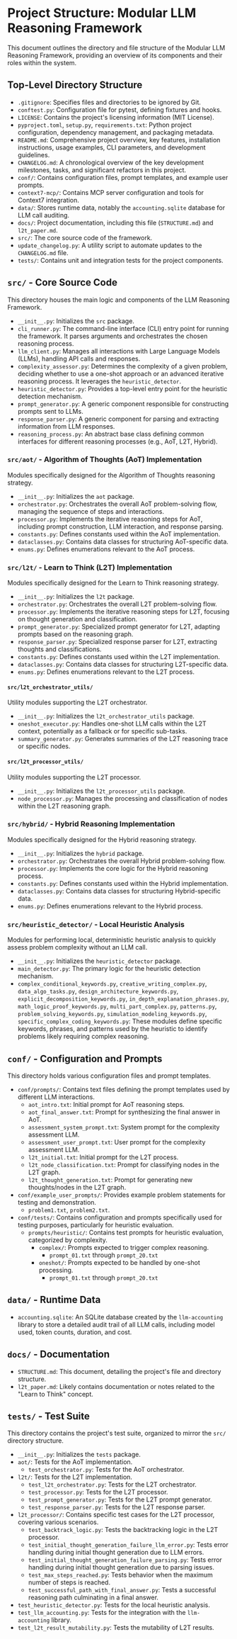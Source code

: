 # Project Structure: Modular LLM Reasoning Framework

This document outlines the directory and file structure of the Modular LLM Reasoning Framework, providing an overview of its components and their roles within the system.

## Top-Level Directory Structure

*   `.gitignore`: Specifies files and directories to be ignored by Git.
*   `conftest.py`: Configuration file for pytest, defining fixtures and hooks.
*   `LICENSE`: Contains the project's licensing information (MIT License).
*   `pyproject.toml`, `setup.py`, `requirements.txt`: Python project configuration, dependency management, and packaging metadata.
*   `README.md`: Comprehensive project overview, key features, installation instructions, usage examples, CLI parameters, and development guidelines.
*   `CHANGELOG.md`: A chronological overview of the key development milestones, tasks, and significant refactors in this project.
*   `conf/`: Contains configuration files, prompt templates, and example user prompts.
*   `context7-mcp/`: Contains MCP server configuration and tools for Context7 integration.
*   `data/`: Stores runtime data, notably the `accounting.sqlite` database for LLM call auditing.
*   `docs/`: Project documentation, including this file (`STRUCTURE.md`) and `l2t_paper.md`.
*   `src/`: The core source code of the framework.
*   `update_changelog.py`: A utility script to automate updates to the `CHANGELOG.md` file.
*   `tests/`: Contains unit and integration tests for the project components.

## `src/` - Core Source Code

This directory houses the main logic and components of the LLM Reasoning Framework.

*   `__init__.py`: Initializes the `src` package.
*   `cli_runner.py`: The command-line interface (CLI) entry point for running the framework. It parses arguments and orchestrates the chosen reasoning process.
*   `llm_client.py`: Manages all interactions with Large Language Models (LLMs), handling API calls and responses.
*   `complexity_assessor.py`: Determines the complexity of a given problem, deciding whether to use a one-shot approach or an advanced iterative reasoning process. It leverages the `heuristic_detector`.
*   `heuristic_detector.py`: Provides a top-level entry point for the heuristic detection mechanism.
*   `prompt_generator.py`: A generic component responsible for constructing prompts sent to LLMs.
*   `response_parser.py`: A generic component for parsing and extracting information from LLM responses.
*   `reasoning_process.py`: An abstract base class defining common interfaces for different reasoning processes (e.g., AoT, L2T, Hybrid).

### `src/aot/` - Algorithm of Thoughts (AoT) Implementation

Modules specifically designed for the Algorithm of Thoughts reasoning strategy.

*   `__init__.py`: Initializes the `aot` package.
*   `orchestrator.py`: Orchestrates the overall AoT problem-solving flow, managing the sequence of steps and interactions.
*   `processor.py`: Implements the iterative reasoning steps for AoT, including prompt construction, LLM interaction, and response parsing.
*   `constants.py`: Defines constants used within the AoT implementation.
*   `dataclasses.py`: Contains data classes for structuring AoT-specific data.
*   `enums.py`: Defines enumerations relevant to the AoT process.

### `src/l2t/` - Learn to Think (L2T) Implementation

Modules specifically designed for the Learn to Think reasoning strategy.

*   `__init__.py`: Initializes the `l2t` package.
*   `orchestrator.py`: Orchestrates the overall L2T problem-solving flow.
*   `processor.py`: Implements the iterative reasoning steps for L2T, focusing on thought generation and classification.
*   `prompt_generator.py`: Specialized prompt generator for L2T, adapting prompts based on the reasoning graph.
*   `response_parser.py`: Specialized response parser for L2T, extracting thoughts and classifications.
*   `constants.py`: Defines constants used within the L2T implementation.
*   `dataclasses.py`: Contains data classes for structuring L2T-specific data.
*   `enums.py`: Defines enumerations relevant to the L2T process.

#### `src/l2t_orchestrator_utils/`

Utility modules supporting the L2T orchestrator.

*   `__init__.py`: Initializes the `l2t_orchestrator_utils` package.
*   `oneshot_executor.py`: Handles one-shot LLM calls within the L2T context, potentially as a fallback or for specific sub-tasks.
*   `summary_generator.py`: Generates summaries of the L2T reasoning trace or specific nodes.

#### `src/l2t_processor_utils/`

Utility modules supporting the L2T processor.

*   `__init__.py`: Initializes the `l2t_processor_utils` package.
*   `node_processor.py`: Manages the processing and classification of nodes within the L2T reasoning graph.

### `src/hybrid/` - Hybrid Reasoning Implementation

Modules specifically designed for the Hybrid reasoning strategy.

*   `__init__.py`: Initializes the `hybrid` package.
*   `orchestrator.py`: Orchestrates the overall Hybrid problem-solving flow.
*   `processor.py`: Implements the core logic for the Hybrid reasoning process.
*   `constants.py`: Defines constants used within the Hybrid implementation.
*   `dataclasses.py`: Contains data classes for structuring Hybrid-specific data.
*   `enums.py`: Defines enumerations relevant to the Hybrid process.

### `src/heuristic_detector/` - Local Heuristic Analysis

Modules for performing local, deterministic heuristic analysis to quickly assess problem complexity without an LLM call.

*   `__init__.py`: Initializes the `heuristic_detector` package.
*   `main_detector.py`: The primary logic for the heuristic detection mechanism.
*   `complex_conditional_keywords.py`, `creative_writing_complex.py`, `data_algo_tasks.py`, `design_architecture_keywords.py`, `explicit_decomposition_keywords.py`, `in_depth_explanation_phrases.py`, `math_logic_proof_keywords.py`, `multi_part_complex.py`, `patterns.py`, `problem_solving_keywords.py`, `simulation_modeling_keywords.py`, `specific_complex_coding_keywords.py`: These modules define specific keywords, phrases, and patterns used by the heuristic to identify problems likely requiring complex reasoning.

## `conf/` - Configuration and Prompts

This directory holds various configuration files and prompt templates.

*   `conf/prompts/`: Contains text files defining the prompt templates used by different LLM interactions.
    *   `aot_intro.txt`: Initial prompt for AoT reasoning steps.
    *   `aot_final_answer.txt`: Prompt for synthesizing the final answer in AoT.
    *   `assessment_system_prompt.txt`: System prompt for the complexity assessment LLM.
    *   `assessment_user_prompt.txt`: User prompt for the complexity assessment LLM.
    *   `l2t_initial.txt`: Initial prompt for the L2T process.
    *   `l2t_node_classification.txt`: Prompt for classifying nodes in the L2T graph.
    *   `l2t_thought_generation.txt`: Prompt for generating new thoughts/nodes in the L2T graph.
*   `conf/example_user_prompts/`: Provides example problem statements for testing and demonstration.
    *   `problem1.txt`, `problem2.txt`.
*   `conf/tests/`: Contains configuration and prompts specifically used for testing purposes, particularly for heuristic evaluation.
    *   `prompts/heuristic/`: Contains test prompts for heuristic evaluation, categorized by complexity.
        *   `complex/`: Prompts expected to trigger complex reasoning.
            *   `prompt_01.txt` through `prompt_20.txt`
        *   `oneshot/`: Prompts expected to be handled by one-shot processing.
            *   `prompt_01.txt` through `prompt_20.txt`

## `data/` - Runtime Data

*   `accounting.sqlite`: An SQLite database created by the `llm-accounting` library to store a detailed audit trail of all LLM calls, including model used, token counts, duration, and cost.

## `docs/` - Documentation

*   `STRUCTURE.md`: This document, detailing the project's file and directory structure.
*   `l2t_paper.md`: Likely contains documentation or notes related to the "Learn to Think" concept.

## `tests/` - Test Suite

This directory contains the project's test suite, organized to mirror the `src/` directory structure.

*   `__init__.py`: Initializes the `tests` package.
*   `aot/`: Tests for the AoT implementation.
    *   `test_orchestrator.py`: Tests for the AoT orchestrator.
*   `l2t/`: Tests for the L2T implementation.
    *   `test_l2t_orchestrator.py`: Tests for the L2T orchestrator.
    *   `test_processor.py`: Tests for the L2T processor.
    *   `test_prompt_generator.py`: Tests for the L2T prompt generator.
    *   `test_response_parser.py`: Tests for the L2T response parser.
*   `l2t_processor/`: Contains specific test cases for the L2T processor, covering various scenarios.
    *   `test_backtrack_logic.py`: Tests the backtracking logic in the L2T processor.
    *   `test_initial_thought_generation_failure_llm_error.py`: Tests error handling during initial thought generation due to LLM errors.
    *   `test_initial_thought_generation_failure_parsing.py`: Tests error handling during initial thought generation due to parsing issues.
    *   `test_max_steps_reached.py`: Tests behavior when the maximum number of steps is reached.
    *   `test_successful_path_with_final_answer.py`: Tests a successful reasoning path culminating in a final answer.
*   `test_heuristic_detector.py`: Tests for the local heuristic analysis.
*   `test_llm_accounting.py`: Tests for the integration with the `llm-accounting` library.
*   `test_l2t_result_mutability.py`: Tests the mutability of L2T results.
